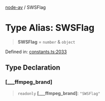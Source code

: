 [node-av](../globals.md) / SWSFlag

# Type Alias: SWSFlag

> **SWSFlag** = `number` & `object`

Defined in: [constants.ts:2033](https://github.com/seydx/av/blob/f8631fc881b394300b1479f511d55cf1c370a87f/src/constants/constants.ts#L2033)

## Type Declaration

### \[\_\_\_ffmpeg\_brand\]

> `readonly` **\[\_\_\_ffmpeg\_brand\]**: `"SWSFlag"`
